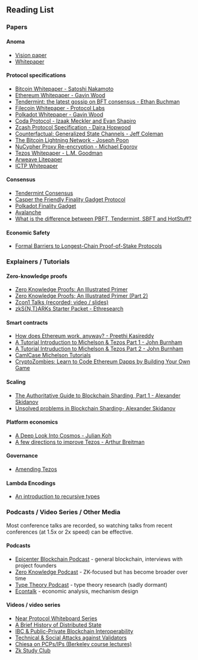 ## Reading List

### Papers

#### Anoma
- [Vision paper](https://anoma.network/papers/vision-paper.pdf)
- [Whitepaper](https://anoma.network/papers/whitepaper.pdf)

#### Protocol specifications

- [Bitcoin Whitepaper - Satoshi Nakamoto](https://bitcoin.org/bitcoin.pdf)
- [Ethereum Whitepaper - Gavin Wood](https://gavwood.com/paper.pdf)
- [Tendermint: the latest gossip on BFT consensus - Ethan Buchman](https://arxiv.org/pdf/1807.04938.pdf)
- [Filecoin Whitepaper - Protocol Labs](https://filecoin.io/filecoin.pdf)
- [Polkadot Whitepaper - Gavin Wood](https://polkadot.network/PolkaDotPaper.pdf)
- [Coda Protocol - Izaak Meckler and Evan Shapiro](https://cdn.codaprotocol.com/v2/static/coda-whitepaper-05-10-2018-0.pdf)
- [Zcash Protocol Specification - Daira Hopwood](https://github.com/zcash/zips/raw/master/protocol/protocol.pdf)
- [Counterfactual: Generalized State Channels - Jeff Coleman](https://l4.ventures/papers/statechannels.pdf)
- [The Bitcoin Lightning Network - Joseph Poon](https://lightning.network/lightning-network-paper.pdf)
- [NuCypher Proxy Re-encryption - Michael Egorov](https://www.nucypher.com/static/whitepapers/english.pdf)
- [Tezos Whitepaper - L.M. Goodman](https://tezos.com/static/white_paper-2dc8c02267a8fb86bd67a108199441bf.pdf)
- [Arweave Litepaper](https://www.arweave.org/files/arweave-lightpaper.pdf)
- [ICTP Whitepaper](https://ictp.io/ictp-whitepaper.pdf)

#### Consensus

- [Tendermint Consensus](https://cdn.relayto.com/media/files/LPgoWO18TCeMIggJVakt_tendermint.pdf)
- [Casper the Friendly Finality Gadget Protocol](http://ijsrcseit.com/paper/CSEIT1831475.pdf)
- [Polkadot Finality Gadget](https://github.com/w3f/consensus/blob/master/pdf/grandpa.pdf)
- [Avalanche](https://avalabs.org/snow-avalanche.pdf)
- [What is the difference between PBFT, Tendermint, SBFT and HotStuff?](https://ittaiab.github.io/2019-06-23-what-is-the-difference-between/)

#### Economic Safety

- [Formal Barriers to Longest-Chain Proof-of-Stake Protocols](https://arxiv.org/abs/1809.06528 )

### Explainers / Tutorials

#### Zero-knowledge proofs

- [Zero Knowledge Proofs: An Illustrated Primer](https://blog.cryptographyengineering.com/2014/11/27/zero-knowledge-proofs-illustrated-primer/)
- [Zero Knowledge Proofs; An Illustrated Primer (Part 2)](https://blog.cryptographyengineering.com/2017/01/21/zero-knowledge-proofs-an-illustrated-primer-part-2/)
- [Zcon1 Talks (recorded; video / slides)](https://www.youtube.com/playlist?list=PL40dyJ0UYTLLjPZaKjdhMoCNanb77_Ztj)
- [zkS{N,T}ARKs Starter Packet - Ethresearch](https://ethresear.ch/t/zero-knowledge-proofs-starter-pack/4519)

#### Smart contracts

- [How does Ethereum work, anyway? - Preethi Kasireddy](https://medium.com/@preethikasireddy/how-does-ethereum-work-anyway-22d1df506369)
- [A Tutorial Introduction to Michelson & Tezos Part 1 - John Burnham](https://medium.com/coinmonks/a-tutorial-introduction-to-michelson-tezos-part-i-hello-michelson-6cc6504aae9e)
- [A Tutorial Intruduction to Michelson & Tezos Part 2 - John Burnham](https://medium.com/coinmonks/a-tutorial-introduction-to-michelson-tezos-part-ii-hello-tezos-e0d247e1131f)
- [CamlCase Michelson Tutorials](https://gitlab.com/camlcase-dev/michelson-tutorial/)
- [CryptoZombies: Learn to Code Ethereum Dapps by Building Your Own Game](https://cryptozombies.io/)

#### Scaling

- [The Authoritative Guide to Blockchain Sharding, Part 1 - Alexander Skidanov](https://medium.com/nearprotocol/the-authoritative-guide-to-blockchain-sharding-part-1-1b53ed31e060)
- [Unsolved problems in Blockchain Sharding- Alexander Skidanov](https://medium.com/nearprotocol/unsolved-problems-in-blockchain-sharding-2327d6517f43)

#### Platform economics

- [A Deep Look Into Cosmos - Julian Koh](https://medium.com/cornellblockchain/a-deep-look-into-cosmos-the-internet-of-blockchains-af3aa1a97a5b)
- [A few directions to improve Tezos - Arthur Breitman](https://medium.com/tezos/a-few-directions-to-improve-tezos-15359c79ec0f)

#### Governance

- [Amending Tezos](https://medium.com/tezos/amending-tezos-b77949d97e1e )

#### Lambda Encodings

- [An introduction to recursive types](https://winterkoninkje.dreamwidth.org/101420.html)

### Podcasts / Video Series / Other Media

Most conference talks are recorded, so watching talks from recent conferences (at 1.5x or 2x speed) can be effective.

#### Podcasts

- [Epicenter Blockchain Podcast](https://epicenter.tv/) - general blockchain, interviews with project founders
- [Zero Knowledge Podcast](https://www.zeroknowledge.fm/) - ZK-focused but has become broader over time
- [Type Theory Podcast](http://typetheorypodcast.com/) - type theory research (sadly dormant)
- [Econtalk](https://www.econtalk.org/) - economic analysis, mechanism design

#### Videos / video series

- [Near Protocol Whiteboard Series](https://www.youtube.com/playlist?list=PL9tzQn_TEuFWweVbfTbaedFdwVrvaYPq4)
- [A Brief History of Distributed State](https://www.youtube.com/watch?v=e9C1Y89Txdw)
- [IBC & Public-Private Blockchain Interoperability](https://www.youtube.com/watch?v=cjfYThAk06w)
- [Technical & Social Attacks against Validators](https://www.youtube.com/watch?v=EOyix4ouKNI)
- [Chiesa on PCPs/IPs (Berkeley course lectures)](https://www.youtube.com/playlist?list=PLkFD6_40KJIyWWtxCPBHwGsrutjvwM5_U)
- [Zk Study Club](https://www.youtube.com/watch?v=Q-Vl8pcP1fw&list=PLj80z0cJm8QHm_9BdZ1BqcGbgE-BEn-3Y)
